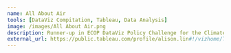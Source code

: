 ```yaml
---
name: All About Air
tools: [DataViz Compitation, Tableau, Data Analysis]
image: /images/All About Air.png
description: Runner-up in ECOP DataViz Policy Challenge for the Climate Change topic. Team mates: Clayton Roenspiess, Viral Bheda, Paul A. Jarvey,and Michelle Zhitomirsky.
external_url: https://public.tableau.com/profile/alison.lin#!/vizhome/Team05AllAboutAir/Team5 
---
```


